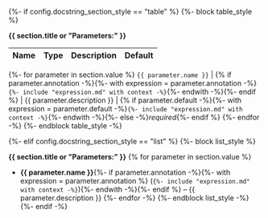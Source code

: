 {%- if config.docstring_section_style == "table" %}
{%- block table_style %}

**{{ section.title or "Parameters:" }}**

Name | Type | Description | Default
---- | ---- | ----------- | -------
{%- for parameter in section.value %}
`{{ parameter.name }}` | {% if parameter.annotation -%}{%- with expression = parameter.annotation -%}`{%- include "expression.md" with context -%}`{%- endwith -%}{%- endif %} | {{ parameter.description }} | {% if parameter.default -%}{%- with expression = parameter.default -%}`{%- include "expression.md" with context -%}`{%- endwith -%}{%- else -%}*required*{%- endif %}
{%- endfor -%}
{%- endblock table_style -%}

{%- elif config.docstring_section_style == "list" %}
{%- block list_style %}

**{{ section.title or "Parameters:" }}**
{% for parameter in section.value %}
- **{{ parameter.name }}**{%- if parameter.annotation -%}{%- with expression = parameter.annotation %} (`{%- include "expression.md" with context -%}`){%- endwith -%}{%- endif %} – {{ parameter.description }}
{%- endfor -%}
{%- endblock list_style -%}
{%- endif -%}